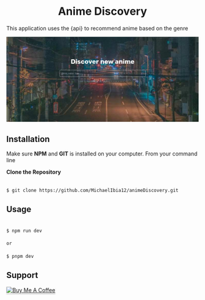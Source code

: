 <h1 align="center"> 
<br>
    Anime Discovery
<br>
</h1>

This application uses the {api} to recommend anime based on the genre

![screenshot](public/screenshot.png)


## Installation

Make sure **NPM** and **GIT** is installed on your computer. From your command line

**Clone the Repository**

```bash

$ git clone https://github.com/MichaelIbia12/animeDiscovery.git

```

## Usage

```bash

$ npm run dev

or 

$ pnpm dev

```

## Support

<a href="https://buymeacoffee.com/mars.shall" target="_blank">
    <img src="https://www.buymeacoffee.com/assets/img/custom_images/purple_img.png" alt="Buy Me A Coffee" style="height: 41px !important;width: 174px !important;box-shadow: 0px 3px 2px 0px rgba(190, 190, 190, 0.5) !important;-webkit-box-shadow: 0px 3px 2px 0px rgba(190, 190, 190, 0.5) !important;" >
</a>
